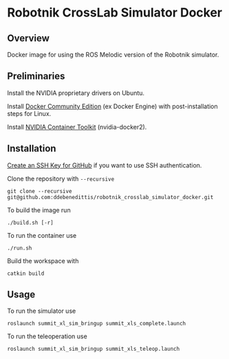 # Robotnik CrossLab Simulator Docker

## Overview

Docker image for using the ROS Melodic version of the Robotnik simulator.

## Preliminaries

Install the NVIDIA proprietary drivers on Ubuntu.

Install [Docker Community Edition](https://docs.docker.com/engine/install/ubuntu/) (ex Docker Engine) with post-installation steps for Linux.

Install [NVIDIA Container Toolkit](https://docs.nvidia.com/datacenter/cloud-native/container-toolkit/install-guide.html#setting-up-nvidia-container-toolkit) (nvidia-docker2).

## Installation

[Create an SSH Key for GitHub](https://www.toolsqa.com/git/git-ssh-authentication/) if you want to use SSH authentication.

Clone the repository with `--recursive`
```shell
git clone --recursive git@github.com:ddebenedittis/robotnik_crosslab_simulator_docker.git
```

To build the image run
```
./build.sh [-r]
```

To run the container use
```shell
./run.sh
```

Build the workspace with
```shell
catkin build
```

## Usage

To run the simulator use
```shell
roslaunch summit_xl_sim_bringup summit_xls_complete.launch
```

To run the teleoperation use
```shell
roslaunch summit_xl_sim_bringup summit_xls_teleop.launch
```